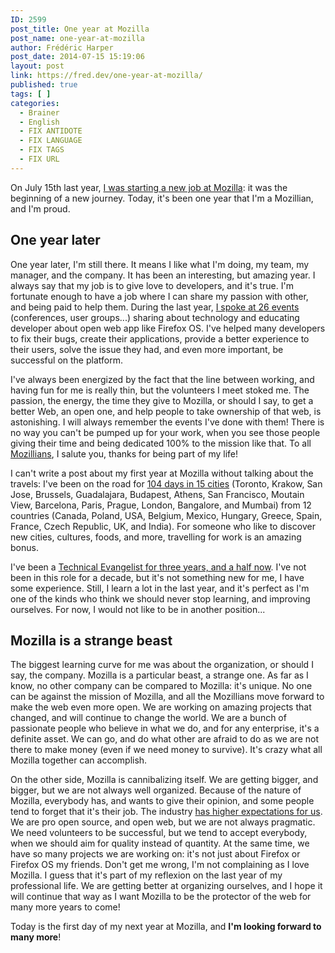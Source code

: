 ```yaml
---
ID: 2599
post_title: One year at Mozilla
post_name: one-year-at-mozilla
author: Frédéric Harper
post_date: 2014-07-15 15:19:06
layout: post
link: https://fred.dev/one-year-at-mozilla/
published: true
tags: [ ]
categories:
  - Brainer
  - English
  - FIX ANTIDOTE
  - FIX LANGUAGE
  - FIX TAGS
  - FIX URL
---
```

On July 15th last year, <a title="I’m joining Mozilla" href="http://fred.dev/im-joining-mozilla/">I was starting a new job at Mozilla</a>: it was the beginning of a new journey. Today, it's been one year that I'm a Mozillian, and I'm proud.
<h2>One year later</h2>
One year later, I'm still there. It means I like what I'm doing, my team, my manager, and the company. It has been an interesting, but amazing year. I always say that my job is to give love to developers, and it's true. I'm fortunate enough to have a job where I can share my passion with other, and being paid to help them. During the last year, <a title="Speaking Experience" href="http://fred.dev/speaking/">I spoke at 26 events</a> (conferences, user groups...) sharing about technology and educating developer about open web app like Firefox OS. I've helped many developers to fix their bugs, create their applications, provide a better experience to their users, solve the issue they had, and even more important, be successful on the platform.

I've always been energized by the fact that the line between working, and having fun for me is really thin, but the volunteers I meet stoked me. The passion, the energy, the time they give to Mozilla, or should I say, to get a better Web, an open one, and help people to take ownership of that web, is astonishing. I will always remember the events I've done with them! There is no way you can't be pumped up for your work, when you see those people giving their time and being dedicated 100% to the mission like that. To all <a title="Mozillians website" href="https://mozillians.org/en-US/">Mozillians</a>, I salute you, thanks for being part of my life!

I can't write a post about my first year at Mozilla without talking about the travels: I've been on the road for <a title="My TripIt account" href="https://www.tripit.com/people/fredericharper">104 days in 15 cities</a> (Toronto, Krakow, San Jose, Brussels, Guadalajara, Budapest, Athens, San Francisco, Moutain View, Barcelona, Paris, Prague, London, Bangalore, and Mumbai) from 12 countries (Canada, Poland, USA, Belgium, Mexico, Hungary, Greece, Spain, France, Czech Republic, UK, and India). For someone who like to discover new cities, cultures, foods, and more, travelling for work is an amazing bonus.

I've been a <a title="My LinkedIn profile" href="https://www.linkedin.com/in/fredericharper">Technical Evangelist for three years, and a half now</a>. I've not been in this role for a decade, but it's not something new for me, I have some experience. Still, I learn a lot in the last year, and it's perfect as I'm one of the kinds who think we should never stop learning, and improving ourselves. For now, I would not like to be in another position...
<h2>Mozilla is a strange beast</h2>
The biggest learning curve for me was about the organization, or should I say, the company. Mozilla is a particular beast, a strange one. As far as I know, no other company can be compared to Mozilla: it's unique. No one can be against the mission of Mozilla, and all the Mozillians move forward to make the web even more open. We are working on amazing projects that changed, and will continue to change the world. We are a bunch of passionate people who believe in what we do, and for any enterprise, it's a definite asset. We can go, and do what other are afraid to do as we are not there to make money (even if we need money to survive). It's crazy what all Mozilla together can accomplish.

On the other side, Mozilla is cannibalizing itself. We are getting bigger, and bigger, but we are not always well organized. Because of the nature of Mozilla, everybody has, and wants to give their opinion, and some people tend to forget that it's their job. The industry <a title="Don’t hurt Mozilla" href="http://fred.dev/dont-hurt-mozilla/">has higher expectations for us</a>. We are pro open source, and open web, but we are not always pragmatic. We need volunteers to be successful, but we tend to accept everybody, when we should aim for quality instead of quantity. At the same time, we have so many projects we are working on: it's not just about Firefox or Firefox OS my friends. Don't get me wrong, I'm not complaining as I love Mozilla. I guess that it's part of my reflexion on the last year of my professional life. We are getting better at organizing ourselves, and I hope it will continue that way as I want Mozilla to be the protector of the web for many more years to come!

Today is the first day of my next year at Mozilla, and <strong>I'm looking forward to many more</strong>!